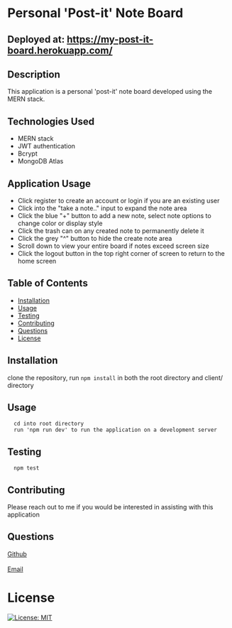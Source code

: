 # Personal 'Post-it' Note Board
  ## Deployed at: https://my-post-it-board.herokuapp.com/
  ## Description
  This application is a personal 'post-it' note board developed using the MERN stack.
  ## Technologies Used
  - MERN stack 
  - JWT authentication
  - Bcrypt
  - MongoDB Atlas

  ## Application Usage
  - Click register to create an account or login if you are an existing user
  - Click into the "take a note.." input to expand the note area
  - Click the blue "+" button to add a new note, select note options to change color or display style
  - Click the trash can on any created note to permanently delete it 
  - Click the grey "^" button to hide the create note area
  - Scroll down to view your entire board if notes exceed screen size
  - Click the logout button in the top right corner of screen to return to the home screen
  
  ## Table of Contents
  - [Installation](#installation)
  - [Usage](#usage)
  - [Testing](#testing)
  - [Contributing](#contributing)
  - [Questions](#questions)
  - [License](#license)
  ## Installation
  clone the repository, run `npm install` in both the root directory and client/ directory
  ## Usage
      cd into root directory
      run 'npm run dev' to run the application on a development server
  ## Testing
      npm test
  ## Contributing
  Please reach out to me if you would be interested in assisting with this application
  ## Questions
  [Github](https://github.com/charthur33)
  <br>
  <br>
  [Email](c.william.arthur@gmail.com)
  # License
  [![License: MIT](https://img.shields.io/badge/License-MIT-yellow.svg)](https://opensource.org/licenses/MIT)

